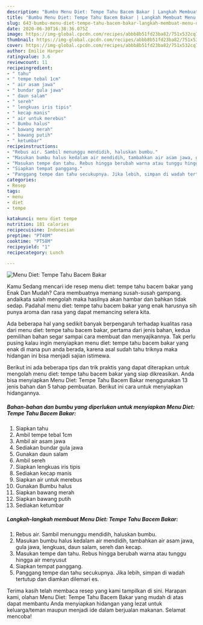 ```yaml
---
description: "Bumbu Menu Diet: Tempe Tahu Bacem Bakar | Langkah Membuat Menu Diet: Tempe Tahu Bacem Bakar Yang Bisa Manjain Lidah"
title: "Bumbu Menu Diet: Tempe Tahu Bacem Bakar | Langkah Membuat Menu Diet: Tempe Tahu Bacem Bakar Yang Bisa Manjain Lidah"
slug: 643-bumbu-menu-diet-tempe-tahu-bacem-bakar-langkah-membuat-menu-diet-tempe-tahu-bacem-bakar-yang-bisa-manjain-lidah
date: 2020-06-30T16:38:36.075Z
image: https://img-global.cpcdn.com/recipes/abbb8b51fd23ba82/751x532cq70/menu-diet-tempe-tahu-bacem-bakar-foto-resep-utama.jpg
thumbnail: https://img-global.cpcdn.com/recipes/abbb8b51fd23ba82/751x532cq70/menu-diet-tempe-tahu-bacem-bakar-foto-resep-utama.jpg
cover: https://img-global.cpcdn.com/recipes/abbb8b51fd23ba82/751x532cq70/menu-diet-tempe-tahu-bacem-bakar-foto-resep-utama.jpg
author: Emilie Harper
ratingvalue: 3.6
reviewcount: 11
recipeingredient:
- " tahu"
- " tempe tebal 1cm"
- " air asam jawa"
- " bundar gula jawa"
- " daun salam"
- " sereh"
- " lengkuas iris tipis"
- " kecap manis"
- " air untuk merebus"
- " Bumbu halus"
- " bawang merah"
- " bawang putih"
- " ketumbar"
recipeinstructions:
- "Rebus air. Sambil menunggu mendidih, haluskan bumbu."
- "Masukan bumbu halus kedalam air mendidih, tambahkan air asam jawa, gula jawa, lengkuas, daun salam, sereh dan kecap."
- "Masukan tempe dan tahu. Rebus hingga berubah warna atau tunggu hingga air menyusut"
- "Siapkan tempat panggang."
- "Panggang tempe dan tahu secukupnya. Jika lebih, simpan di wadah tertutup dan diamkan dilemari es."
categories:
- Resep
tags:
- menu
- diet
- tempe

katakunci: menu diet tempe 
nutrition: 181 calories
recipecuisine: Indonesian
preptime: "PT40M"
cooktime: "PT58M"
recipeyield: "1"
recipecategory: Lunch

---
```



![Menu Diet: Tempe Tahu Bacem Bakar](https://img-global.cpcdn.com/recipes/abbb8b51fd23ba82/751x532cq70/menu-diet-tempe-tahu-bacem-bakar-foto-resep-utama.jpg)

Kamu Sedang mencari ide resep menu diet: tempe tahu bacem bakar yang Enak Dan Mudah? Cara membuatnya memang susah-susah gampang. andaikata salah mengolah maka hasilnya akan hambar dan bahkan tidak sedap. Padahal menu diet: tempe tahu bacem bakar yang enak harusnya sih punya aroma dan rasa yang dapat memancing selera kita.



Ada beberapa hal yang sedikit banyak berpengaruh terhadap kualitas rasa dari menu diet: tempe tahu bacem bakar, pertama dari jenis bahan, kedua pemilihan bahan segar sampai cara membuat dan menyajikannya. Tak perlu pusing kalau ingin menyiapkan menu diet: tempe tahu bacem bakar yang enak di mana pun anda berada, karena asal sudah tahu triknya maka hidangan ini bisa menjadi sajian istimewa.


Berikut ini ada beberapa tips dan trik praktis yang dapat diterapkan untuk mengolah menu diet: tempe tahu bacem bakar yang siap dikreasikan. Anda bisa menyiapkan Menu Diet: Tempe Tahu Bacem Bakar menggunakan 13 jenis bahan dan 5 tahap pembuatan. Berikut ini cara untuk menyiapkan hidangannya.

<!--inarticleads1-->

##### Bahan-bahan dan bumbu yang diperlukan untuk menyiapkan Menu Diet: Tempe Tahu Bacem Bakar:

1. Siapkan  tahu
1. Ambil  tempe tebal 1cm
1. Ambil  air asam jawa
1. Sediakan  bundar gula jawa
1. Gunakan  daun salam
1. Ambil  sereh
1. Siapkan  lengkuas iris tipis
1. Sediakan  kecap manis
1. Siapkan  air untuk merebus
1. Gunakan  Bumbu halus
1. Siapkan  bawang merah
1. Siapkan  bawang putih
1. Sediakan  ketumbar




<!--inarticleads2-->

##### Langkah-langkah membuat Menu Diet: Tempe Tahu Bacem Bakar:

1. Rebus air. Sambil menunggu mendidih, haluskan bumbu.
1. Masukan bumbu halus kedalam air mendidih, tambahkan air asam jawa, gula jawa, lengkuas, daun salam, sereh dan kecap.
1. Masukan tempe dan tahu. Rebus hingga berubah warna atau tunggu hingga air menyusut
1. Siapkan tempat panggang.
1. Panggang tempe dan tahu secukupnya. Jika lebih, simpan di wadah tertutup dan diamkan dilemari es.




Terima kasih telah membaca resep yang kami tampilkan di sini. Harapan kami, olahan Menu Diet: Tempe Tahu Bacem Bakar yang mudah di atas dapat membantu Anda menyiapkan hidangan yang lezat untuk keluarga/teman maupun menjadi ide dalam berjualan makanan. Selamat mencoba!
